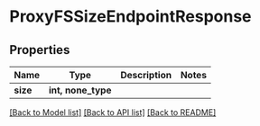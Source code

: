 # ProxyFSSizeEndpointResponse


## Properties

Name | Type | Description | Notes
------------ | ------------- | ------------- | -------------
**size** | **int, none_type** |  | 

[[Back to Model list]](../#documentation-for-models) [[Back to API list]](../#documentation-for-api-endpoints) [[Back to README]](../)



